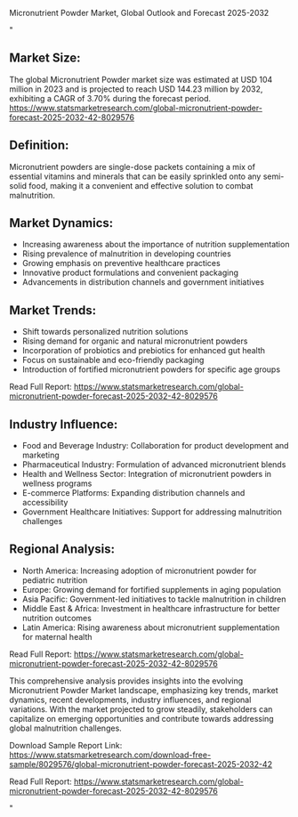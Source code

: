 Micronutrient Powder Market, Global Outlook and Forecast 2025-2032

"<html>
<head>
<title>Micronutrient Powder Market, Global Outlook and Forecast 2025-2032</title>
</head>
<body>

<h2>Market Size:</h2>
<p>The global Micronutrient Powder market size was estimated at USD 104 million in 2023 and is projected to reach USD 144.23 million by 2032, exhibiting a CAGR of 3.70% during the forecast period.
<br><a href='https://www.statsmarketresearch.com/global-micronutrient-powder-forecast-2025-2032-42-8029576'>https://www.statsmarketresearch.com/global-micronutrient-powder-forecast-2025-2032-42-8029576</a></p>

<h2>Definition:</h2>
<p>Micronutrient powders are single-dose packets containing a mix of essential vitamins and minerals that can be easily sprinkled onto any semi-solid food, making it a convenient and effective solution to combat malnutrition.</p>

<h2>Market Dynamics:</h2>
<ul>
<li>Increasing awareness about the importance of nutrition supplementation</li>
<li>Rising prevalence of malnutrition in developing countries</li>
<li>Growing emphasis on preventive healthcare practices</li>
<li>Innovative product formulations and convenient packaging</li>
<li>Advancements in distribution channels and government initiatives</li>
</ul>

<h2>Market Trends:</h2>
<ul>
<li>Shift towards personalized nutrition solutions</li>
<li>Rising demand for organic and natural micronutrient powders</li>
<li>Incorporation of probiotics and prebiotics for enhanced gut health</li>
<li>Focus on sustainable and eco-friendly packaging</li>
<li>Introduction of fortified micronutrient powders for specific age groups</li>
</ul>
<p>Read Full Report: <a href='https://www.statsmarketresearch.com/global-micronutrient-powder-forecast-2025-2032-42-8029576'>https://www.statsmarketresearch.com/global-micronutrient-powder-forecast-2025-2032-42-8029576</a></p>

<h2>Industry Influence:</h2>
<ul>
<li>Food and Beverage Industry: Collaboration for product development and marketing</li>
<li>Pharmaceutical Industry: Formulation of advanced micronutrient blends</li>
<li>Health and Wellness Sector: Integration of micronutrient powders in wellness programs</li>
<li>E-commerce Platforms: Expanding distribution channels and accessibility</li>
<li>Government Healthcare Initiatives: Support for addressing malnutrition challenges</li>
</ul>

<h2>Regional Analysis:</h2>
<ul>
<li>North America: Increasing adoption of micronutrient powder for pediatric nutrition</li>
<li>Europe: Growing demand for fortified supplements in aging population</li>
<li>Asia Pacific: Government-led initiatives to tackle malnutrition in children</li>
<li>Middle East & Africa: Investment in healthcare infrastructure for better nutrition outcomes</li>
<li>Latin America: Rising awareness about micronutrient supplementation for maternal health</li>
</ul>
<p>Read Full Report: <a href='https://www.statsmarketresearch.com/global-micronutrient-powder-forecast-2025-2032-42-8029576'>https://www.statsmarketresearch.com/global-micronutrient-powder-forecast-2025-2032-42-8029576</a></p>

<p>This comprehensive analysis provides insights into the evolving Micronutrient Powder Market landscape, emphasizing key trends, market dynamics, recent developments, industry influences, and regional variations. With the market projected to grow steadily, stakeholders can capitalize on emerging opportunities and contribute towards addressing global malnutrition challenges.</p>

<p>Download Sample Report Link: <a href='https://www.statsmarketresearch.com/download-free-sample/8029576/global-micronutrient-powder-forecast-2025-2032-42'>https://www.statsmarketresearch.com/download-free-sample/8029576/global-micronutrient-powder-forecast-2025-2032-42</a></p>

<p>Read Full Report: <a href='https://www.statsmarketresearch.com/global-micronutrient-powder-forecast-2025-2032-42-8029576'>https://www.statsmarketresearch.com/global-micronutrient-powder-forecast-2025-2032-42-8029576</a></p>

</body>
</html>"
